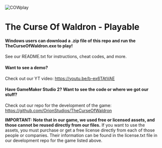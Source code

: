 ![COWplay](https://user-images.githubusercontent.com/25125692/124682385-9cae5c80-de98-11eb-8826-d817fc14aefa.PNG)

# The Curse Of Waldron - Playable

#### Windows users can download a .zip file of this repo and run the **TheCurseOfWaldron.exe** to play!
See our README.txt for instructions, cheat codes, and more. 

#### Want to see a demo? 
Check out our YT video: https://youtu.be/b-ex6TAtVAE

#### Have GameMaker Studio 2? Want to see the code or where we got our stuff? 
Check out our repo for the development of the game: https://github.com/OrionStudios/TheCurseOfWaldron

**IMPORTANT:** 
**Note that in our game, we used free or licensed assets, and those cannot be reused directly from our files.** 
If you want to use the assets, you must purchase or get a free license directly from each of those people or companies. Their information can be found in the license.txt file in our development repo for the game listed above. 
